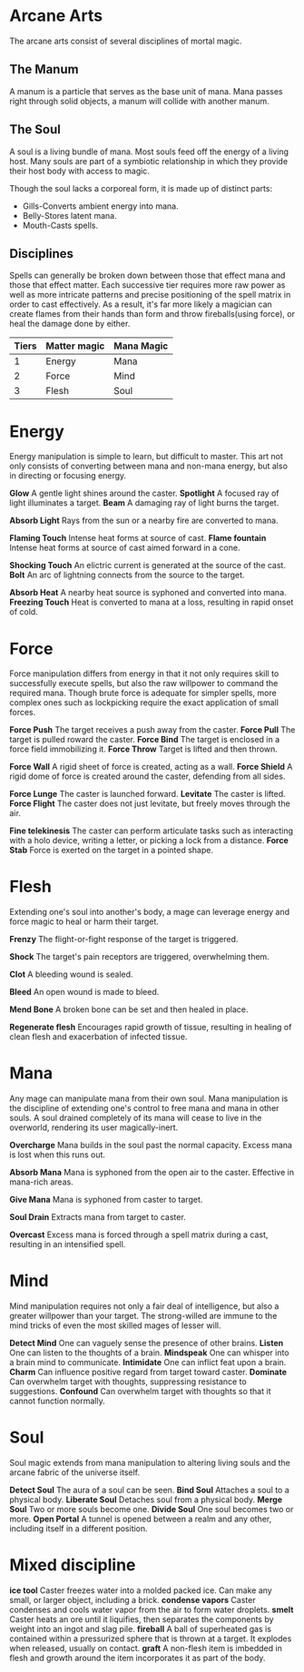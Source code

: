 # Arcane Arts
The arcane arts consist of several disciplines of mortal magic.

## The Manum

A manum is a particle that serves as the base unit of mana. Mana passes right through solid objects, a manum will collide with another manum.  


## The Soul

A soul is a living bundle of mana. Most souls feed off the energy of a living host. Many souls are part of a symbiotic relationship in which they provide their host body with access to magic.

Though the soul lacks a corporeal form, it is made up of distinct parts:

- Gills-Converts ambient energy into mana.
- Belly-Stores latent mana.
- Mouth-Casts spells.


## Disciplines

Spells can generally be broken down between those that effect mana and those that effect matter. Each successive tier requires more raw power as well as more intricate patterns and precise positioning of the spell matrix in order to cast effectively. As a result, it's far more likely a magician can create flames from their hands than form and throw fireballs(using force), or heal the damage done by either.


|Tiers|Matter magic|Mana Magic|
|---|---|---|
|1|Energy|Mana|
|2|Force|Mind|
|3|Flesh|Soul|

# Energy
Energy manipulation is simple to learn, but difficult to master. This art not only consists of converting between mana and non-mana energy, but also in directing or focusing energy.


**Glow**
A gentle light shines around the caster.
**Spotlight**
A focused ray of light illuminates a target.
**Beam**
A damaging ray of light burns the target.

**Absorb Light**
Rays from the sun or a nearby fire are converted to mana.

**Flaming Touch**
Intense heat forms at source of cast.
**Flame fountain**
Intense heat forms at source of cast aimed forward in a cone.

**Shocking Touch**
An elictric current is generated at the source of the cast.
**Bolt**
An arc of lightning connects from the source to the target.

**Absorb Heat**
A nearby heat source is syphoned and converted into mana.
**Freezing Touch**
Heat is converted to mana at a loss, resulting in rapid onset of cold.

# Force
Force manipulation differs from energy in that it not only requires skill to successfully execute spells, but also the raw willpower to command the required mana. Though brute force is adequate for simpler spells, more complex ones such as lockpicking require the exact application of small forces.


**Force Push**
The target receives a push away from the caster.
**Force Pull**
The target is pulled roward the caster.
**Force Bind**
The target is enclosed in a force field immobilizing it.
**Force Throw**
Target is lifted and then thrown.


**Force Wall**
A rigid sheet of force is created, acting as a wall.
**Force Shield**
A rigid dome of force is created around the caster, defending from all sides.

**Force Lunge**
The caster is launched forward.
**Levitate**
The caster is lifted.
**Force Flight**
The caster does not just levitate, but freely moves through the air.

**Fine telekinesis**
The caster can perform articulate tasks such as interacting with a holo device, writing 
a letter, or picking a lock from a distance.
**Force Stab**
Force is exerted on the target in a pointed shape.

# Flesh
Extending one's soul into another's body, a mage can leverage energy and
force magic to heal or harm their target.

**Frenzy**
The flight-or-fight response of the target is triggered.

**Shock**
The target's pain receptors are triggered, overwhelming them.

**Clot**
A bleeding wound is sealed.

**Bleed**
An open wound is made to bleed.

**Mend Bone**
A broken bone can be set and then healed in place.

**Regenerate flesh**
Encourages rapid growth of tissue, resulting in healing of clean flesh
and exacerbation of infected tissue.


# Mana
Any mage can manipulate mana from their own soul. Mana manipulation is the discipline of extending one's control to free mana and mana in other souls. A soul drained completely of its mana will cease to live in the overworld, rendering its user magically-inert.


**Overcharge**
Mana builds in the soul past the normal capacity. Excess mana is lost when this runs out.

**Absorb Mana**
Mana is syphoned from the open air to the caster. Effective in mana-rich areas.

**Give Mana**
Mana is syphoned from caster to target.

**Soul Drain**
Extracts mana from target to caster.

**Overcast**
Excess mana is forced through a spell matrix during a cast, resulting in an intensified spell.


# Mind
Mind manipulation requires not only a fair deal of intelligence, but also a greater willpower than your target. The strong-willed are immune to the mind tricks of even the most skilled mages of lesser will.

**Detect Mind**
One can vaguely sense the presence of other brains.
**Listen**
One can listen to the thoughts of a brain.
**Mindspeak**
One can whisper into a brain mind to communicate.
**Intimidate**
One can inflict feat upon a brain.
**Charm**
Can influence positive regard from target toward caster.
**Dominate**
Can overwhelm target with thoughts, suppressing resistance to suggestions.
**Confound**
Can overwhelm target with thoughts so that it cannot function normally.



# Soul
Soul magic extends from mana manipulation to altering living souls and the arcane fabric of the universe itself.


**Detect Soul**
The aura of a soul can be seen.
**Bind Soul**
Attaches a soul to a physical body.
**Liberate Soul**
Detaches soul from a physical body.
**Merge Soul**
Two or more souls become one.
**Divide Soul**
One soul becomes two or more.
**Open Portal**
A tunnel is opened between a realm and any other, including itself in a different position.

# Mixed discipline

**ice tool**
Caster freezes water into a molded packed ice. Can make any small, or larger object, including a brick.
**condense vapors**
Caster condenses and cools water vapor from the air to form water droplets.
**smelt**
Caster heats an ore until it liquifies, then separates the components by weight into an ingot and slag pile.
**fireball**
A ball of superheated gas is contained within a pressurized sphere that is thrown at a target. It explodes when released, usually on contact.
**graft**
A non-flesh item is imbedded in flesh and growth around the item incorporates it as part of the body.